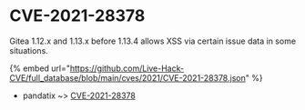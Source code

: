# CVE-2021-28378

Gitea 1.12.x and 1.13.x before 1.13.4 allows XSS via certain issue data in some situations.

{% embed url="https://github.com/Live-Hack-CVE/full_database/blob/main/cves/2021/CVE-2021-28378.json" %}


* pandatix ~> [CVE-2021-28378](https://www.alice-snow.ru/2021/database/cve-2021-28378/cve-2021-28378-pandatix)
